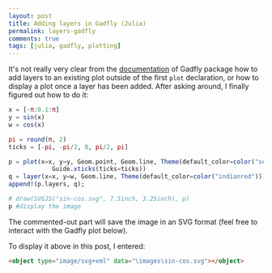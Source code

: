 ```yaml
---
layout: post
title: Adding layers in Gadfly (Julia)
permalink: layers-gadfly
comments: true
tags: [julia, gadfly, plotting]
---
```

It's not really very clear from the [documentation](http://gadflyjl.org/#layers) of Gadfly package how to add layers to an existing plot outside of the first `plot` declaration, or how to display a plot once a layer has been added. After asking around, I finally figured out how to do it:

``` julia
x = [-π:0.1:π]
y = sin(x)
w = cos(x)

pi = round(π, 2)
ticks = [-pi, -pi/2, 0, pi/2, pi]

p = plot(x=x, y=y, Geom.point, Geom.line, Theme(default_color=color("seagreen")),
            Guide.xticks(ticks=ticks))
q = layer(x=x, y=w, Geom.line, Theme(default_color=color("indianred")))
append!(p.layers, q);

# draw(SVGJS("sin-cos.svg", 7.5inch, 3.25inch), p)
p #display the image
```

The commented-out part will save the image in an SVG format (feel free to interact with the Gadfly plot below).

<object type="image/svg+xml" data="\images\sin-cos.svg"></object>

To display it above in this post, I entered:

``` html
<object type="image/svg+xml" data="\images\sin-cos.svg"></object>
```